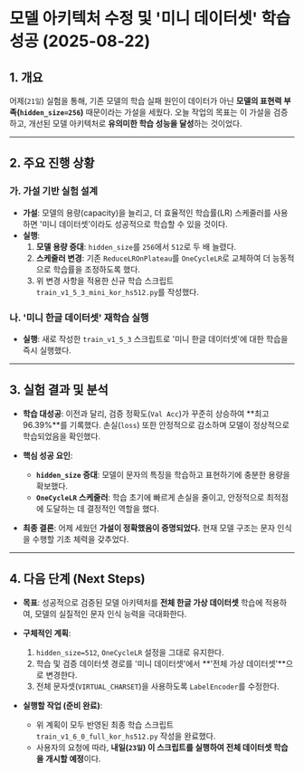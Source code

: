 
# 모델 아키텍처 수정 및 '미니 데이터셋' 학습 성공 (2025-08-22)

## 1. 개요

어제(`21일`) 실험을 통해, 기존 모델의 학습 실패 원인이 데이터가 아닌 **모델의 표현력 부족(`hidden_size=256`)** 때문이라는 가설을 세웠다. 오늘 작업의 목표는 이 가설을 검증하고, 개선된 모델 아키텍처로 **유의미한 학습 성능을 달성**하는 것이었다.

---

## 2. 주요 진행 상황

### 가. 가설 기반 실험 설계

- **가설**: 모델의 용량(capacity)을 늘리고, 더 효율적인 학습률(LR) 스케줄러를 사용하면 '미니 데이터셋'이라도 성공적으로 학습할 수 있을 것이다.
- **실행**:
  1.  **모델 용량 증대**: `hidden_size`를 `256`에서 `512`로 두 배 늘렸다.
  2.  **스케줄러 변경**: 기존 `ReduceLROnPlateau`를 `OneCycleLR`로 교체하여 더 능동적으로 학습률을 조정하도록 했다.
  3.  위 변경 사항을 적용한 신규 학습 스크립트 `train_v1_5_3_mini_kor_hs512.py`를 작성했다.

### 나. '미니 한글 데이터셋' 재학습 실행

- **실행**: 새로 작성한 `train_v1_5_3` 스크립트로 '미니 한글 데이터셋'에 대한 학습을 즉시 실행했다.

---

## 3. 실험 결과 및 분석

- **학습 대성공**: 이전과 달리, 검증 정확도(`Val Acc`)가 꾸준히 상승하여 **최고 96.39%**를 기록했다. 손실(`loss`) 또한 안정적으로 감소하며 모델이 정상적으로 학습되었음을 확인했다.

- **핵심 성공 요인**:
  - **`hidden_size` 증대**: 모델이 문자의 특징을 학습하고 표현하기에 충분한 용량을 확보했다.
  - **`OneCycleLR` 스케줄러**: 학습 초기에 빠르게 손실을 줄이고, 안정적으로 최적점에 도달하는 데 결정적인 역할을 했다.

- **최종 결론**: 어제 세웠던 **가설이 정확했음이 증명되었다.** 현재 모델 구조는 문자 인식을 수행할 기초 체력을 갖추었다.

---

## 4. 다음 단계 (Next Steps)

- **목표**: 성공적으로 검증된 모델 아키텍처를 **전체 한글 가상 데이터셋** 학습에 적용하여, 모델의 실질적인 문자 인식 능력을 극대화한다.

- **구체적인 계획**:
  1.  `hidden_size=512`, `OneCycleLR` 설정을 그대로 유지한다.
  2.  학습 및 검증 데이터셋 경로를 '미니 데이터셋'에서 **'전체 가상 데이터셋'**으로 변경한다.
  3.  전체 문자셋(`VIRTUAL_CHARSET`)을 사용하도록 `LabelEncoder`를 수정한다.

- **실행할 작업 (준비 완료)**:
  - 위 계획이 모두 반영된 최종 학습 스크립트 `train_v1_6_0_full_kor_hs512.py` 작성을 완료했다.
  - 사용자의 요청에 따라, **내일(`23일`) 이 스크립트를 실행하여 전체 데이터셋 학습을 개시할 예정**이다.
